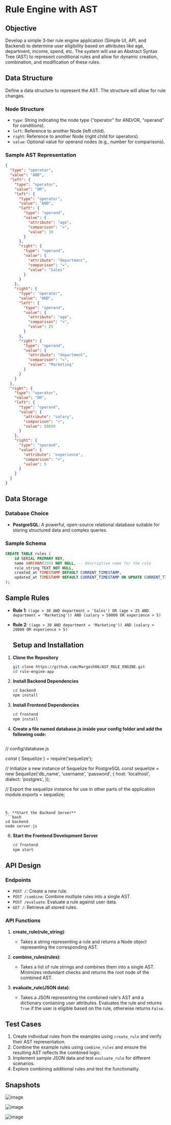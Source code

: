 
# Rule Engine with AST

## Objective
Develop a simple 3-tier rule engine application (Simple UI, API, and Backend) to determine user eligibility based on attributes like age, department, income, spend, etc. The system will use an Abstract Syntax Tree (AST) to represent conditional rules and allow for dynamic creation, combination, and modification of these rules.

## Data Structure
Define a data structure to represent the AST. The structure will allow for rule changes.

### Node Structure
- `type`: String indicating the node type ("operator" for AND/OR, "operand" for conditions).
- `left`: Reference to another Node (left child).
- `right`: Reference to another Node (right child for operators).
- `value`: Optional value for operand nodes (e.g., number for comparisons).

### Sample AST Representation
```json
{
  "type": "operator",
  "value": "AND",
  "left": {
    "type": "operator",
    "value": "OR",
    "left": {
      "type": "operator",
      "value": "AND",
      "left": {
        "type": "operand",
        "value": {
          "attribute": "age",
          "comparison": ">",
          "value": 30
        }
      },
      "right": {
        "type": "operand",
        "value": {
          "attribute": "department",
          "comparison": "=",
          "value": "Sales"
        }
      }
    },
    "right": {
      "type": "operator",
      "value": "AND",
      "left": {
        "type": "operand",
        "value": {
          "attribute": "age",
          "comparison": "<",
          "value": 25
        }
      },
      "right": {
        "type": "operand",
        "value": {
          "attribute": "department",
          "comparison": "=",
          "value": "Marketing"
        }
      }
    }
  },
  "right": {
    "type": "operator",
    "value": "OR",
    "left": {
      "type": "operand",
      "value": {
        "attribute": "salary",
        "comparison": ">",
        "value": 50000
      }
    },
    "right": {
      "type": "operand",
      "value": {
        "attribute": "experience",
        "comparison": ">",
        "value": 5
      }
    }
  }
}
```

## Data Storage
### Database Choice
- **PostgreSQL**: A powerful, open-source relational database suitable for storing structured data and complex queries.

### Sample Schema
```sql
CREATE TABLE rules (
    id SERIAL PRIMARY KEY,
    name VARCHAR(255) NOT NULL, -- Descriptive name for the rule
    rule_string TEXT NOT NULL,
    created_at TIMESTAMP DEFAULT CURRENT_TIMESTAMP,
    updated_at TIMESTAMP DEFAULT CURRENT_TIMESTAMP ON UPDATE CURRENT_TIMESTAMP
);

```

## Sample Rules
- **Rule 1**: `((age > 30 AND department = 'Sales') OR (age < 25 AND department = 'Marketing')) AND (salary > 50000 OR experience > 5)`
- **Rule 2**: `((age > 30 AND department = 'Marketing')) AND (salary > 20000 OR experience > 5)`
  

  ## Setup and Installation

1. **Clone the Repository**
   ```bash
   git clone https://github.com/Margesh06/AST_RULE_ENGINE.git
   cd rule-engine-app
   ```

2. **Install Backend Dependencies**
   ```bash
   cd backend
   npm install
   ```

3. **Install Frontend Dependencies**
   ```bash
   cd frontend
   npm install
   ```

4. **Create a file named database.js inside your config folder and add the following code:** 
   ```
// config/database.js

const { Sequelize } = require('sequelize');

// Initialize a new instance of Sequelize for PostgreSQL
const sequelize = new Sequelize('db_name', 'username', 'password', { 
    host: 'localhost',
    dialect: 'postgres',
});

// Export the sequelize instance for use in other parts of the application
module.exports = sequelize;

   ```


5. **Start the Backend Server**
   ```bash
   cd backend
   node server.js
   ```

6. **Start the Frontend Development Server**
   ```bash
   cd frontend
   npm start
   ```

## API Design
### Endpoints
- `POST /`: Create a new rule.
- `POST /combine`: Combine multiple rules into a single AST.
- `POST /evaluate`: Evaluate a rule against user data.
- `GET /`: Retrieve all stored rules.

### API Functions
1. **create_rule(rule_string)**: 
   - Takes a string representing a rule and returns a Node object representing the corresponding AST.

2. **combine_rules(rules)**: 
   - Takes a list of rule strings and combines them into a single AST. Minimizes redundant checks and returns the root node of the combined AST.

3. **evaluate_rule(JSON data)**: 
   - Takes a JSON representing the combined rule's AST and a dictionary containing user attributes. Evaluates the rule and returns `True` if the user is eligible based on the rule, otherwise returns `False`.

## Test Cases
1. Create individual rules from the examples using `create_rule` and verify their AST representation.
2. Combine the example rules using `combine_rules` and ensure the resulting AST reflects the combined logic.
3. Implement sample JSON data and test `evaluate_rule` for different scenarios.
4. Explore combining additional rules and test the functionality.

## Snapshots


![image](https://github.com/user-attachments/assets/bbf237fb-b16d-4a70-b549-8c8b6ebe64bd)

![image](https://github.com/user-attachments/assets/1dfdf52f-7a24-4d9f-ab3b-f05203f52e71)


![image](https://github.com/user-attachments/assets/1590df89-3116-4008-80de-8609b72003a9)


